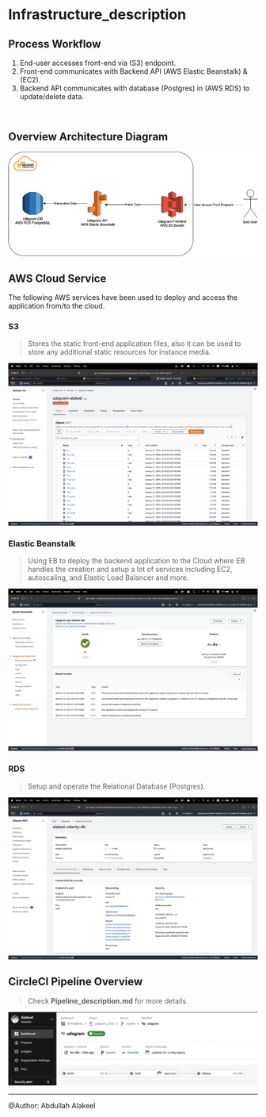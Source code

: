 # Infrastructure_description

## Process Workflow

1. End-user accesses front-end via (S3) endpoint.
1. Front-end communicates with Backend API (AWS Elastic Beanstalk) & (EC2).
1. Backend API communicates with database (Postgres) in (AWS RDS) to update/delete data.

<br/>

## Overview Architecture Diagram
<img src="./screenshots/sc-infra-overview.png" alt="circleci" />

## AWS Cloud Service
The following AWS services have been used to deploy and access the application from/to the cloud.

### S3
> Stores the static front-end application files, also it can be used to store any additional static resources for instance media.
<img src="./screenshots/sc-aws-s3.png" alt="s3" />

### Elastic Beanstalk
> Using EB to deploy the backend application to the Cloud where EB handles the creation and setup a lot of services including EC2, autoscaling, and Elastic Load Balancer and more.
<img src="./screenshots/sc-aws-eb.png" alt="eb" />

### RDS
> Setup and operate the Relational Database (Postgres).
<img src="./screenshots/sc-aws-rds.png" alt="rds" />

<br/>

## CircleCI Pipeline Overview

> Check **Pipeline_description.md** for more details.

<img src="./screenshots/sc-circleci-2.png" alt="frontend" />

---
@Author:
Abdullah Alakeel
